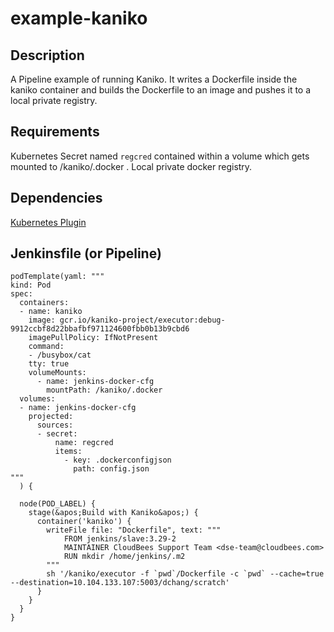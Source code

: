 # example-kaniko

## Description

A Pipeline example of running Kaniko. It writes a Dockerfile inside the kaniko container and builds
the Dockerfile to an image and pushes it to a local private registry.

## Requirements

Kubernetes Secret named `regcred` contained within a volume which gets mounted to /kaniko/.docker .
Local private docker registry.

## Dependencies

[Kubernetes Plugin](https://github.com/jenkinsci/kubernetes-plugin)

## Jenkinsfile (or Pipeline)

```
podTemplate(yaml: """
kind: Pod
spec:
  containers:
  - name: kaniko
    image: gcr.io/kaniko-project/executor:debug-9912ccbf8d22bbafbf971124600fbb0b13b9cbd6
    imagePullPolicy: IfNotPresent
    command:
    - /busybox/cat
    tty: true
    volumeMounts:
      - name: jenkins-docker-cfg
        mountPath: /kaniko/.docker
  volumes:
  - name: jenkins-docker-cfg
    projected:
      sources:
      - secret:
          name: regcred
          items:
            - key: .dockerconfigjson
              path: config.json
"""
  ) {

  node(POD_LABEL) {
    stage(&apos;Build with Kaniko&apos;) {
      container('kaniko') {
        writeFile file: "Dockerfile", text: """
            FROM jenkins/slave:3.29-2
            MAINTAINER CloudBees Support Team <dse-team@cloudbees.com>
            RUN mkdir /home/jenkins/.m2
        """
        sh '/kaniko/executor -f `pwd`/Dockerfile -c `pwd` --cache=true --destination=10.104.133.107:5003/dchang/scratch'
      }
    }
  }
}
```
